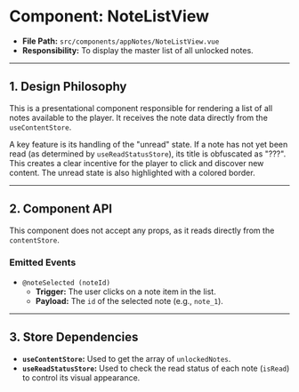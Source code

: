 # Component: NoteListView

- **File Path:** `src/components/appNotes/NoteListView.vue`
- **Responsibility:** To display the master list of all unlocked notes.

---

## 1. Design Philosophy

This is a presentational component responsible for rendering a list of all notes available to the player. It receives the note data directly from the `useContentStore`.

A key feature is its handling of the "unread" state. If a note has not yet been read (as determined by `useReadStatusStore`), its title is obfuscated as "???". This creates a clear incentive for the player to click and discover new content. The unread state is also highlighted with a colored border.

---

## 2. Component API

This component does not accept any props, as it reads directly from the `contentStore`.

### Emitted Events

-   `@noteSelected (noteId)`
    -   **Trigger:** The user clicks on a note item in the list.
    -   **Payload:** The `id` of the selected note (e.g., `note_1`).

---

## 3. Store Dependencies

-   **`useContentStore`:** Used to get the array of `unlockedNotes`.
-   **`useReadStatusStore`:** Used to check the read status of each note (`isRead`) to control its visual appearance.
